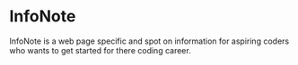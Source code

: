 # InfoNote
InfoNote is a web page specific and spot on information for aspiring coders who wants to get started for there coding career.
